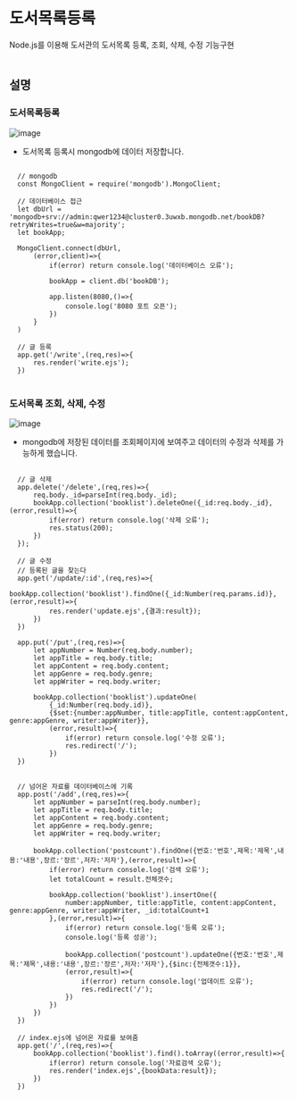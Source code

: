 # 도서목록등록
Node.js를 이용해 도서관의 도서목록 등록, 조회, 삭제, 수정 기능구현
<br/>
<br/>

## 설명
### 도서목록등록
![image](https://user-images.githubusercontent.com/89722981/165805936-59f776e1-ba60-4fcf-85a8-a90daba79301.png)
* 도서목록 등록시 mongodb에 데이터 저장합니다.
<pre>
<code>
  // mongodb
  const MongoClient = require('mongodb').MongoClient;

  // 데이터베이스 접근
  let dbUrl = 'mongodb+srv://admin:qwer1234@cluster0.3uwxb.mongodb.net/bookDB?retryWrites=true&w=majority';
  let bookApp;

  MongoClient.connect(dbUrl,
      (error,client)=>{ 
          if(error) return console.log('데이터베이스 오류');

          bookApp = client.db('bookDB');

          app.listen(8080,()=>{
              console.log('8080 포트 오픈');
          })
      }
  )

  // 글 등록
  app.get('/write',(req,res)=>{
      res.render('write.ejs');
  })
</code>
</pre>

### 도서목록 조회, 삭제, 수정
![image](https://user-images.githubusercontent.com/89722981/165805992-3c530118-0437-4818-a1df-56d0fe3e3597.png)
* mongodb에 저장된 데이터를 조회페이지에 보여주고 데이터의 수정과 삭제를 가능하게 했습니다.
<pre>
<code>
  // 글 삭제
  app.delete('/delete',(req,res)=>{
      req.body._id=parseInt(req.body._id);
      bookApp.collection('booklist').deleteOne({_id:req.body._id},(error,result)=>{
          if(error) return console.log('삭제 오류');
          res.status(200);
      }) 
  });

  // 글 수정
  // 등록된 글을 찾는다
  app.get('/update/:id',(req,res)=>{
      bookApp.collection('booklist').findOne({_id:Number(req.params.id)},(error,result)=>{
          res.render('update.ejs',{결과:result});
      })  
  })

  app.put('/put',(req,res)=>{
      let appNumber = Number(req.body.number);
      let appTitle = req.body.title;
      let appContent = req.body.content;
      let appGenre = req.body.genre;
      let appWriter = req.body.writer;

      bookApp.collection('booklist').updateOne(
          {_id:Number(req.body.id)},
          {$set:{number:appNumber, title:appTitle, content:appContent, genre:appGenre, writer:appWriter}},
          (error,result)=>{
              if(error) return console.log('수정 오류');
              res.redirect('/');
          })
  })


  // 넘어온 자료를 데이터베이스에 기록
  app.post('/add',(req,res)=>{
      let appNumber = parseInt(req.body.number);
      let appTitle = req.body.title;
      let appContent = req.body.content;
      let appGenre = req.body.genre;
      let appWriter = req.body.writer;

      bookApp.collection('postcount').findOne({번호:'번호',제목:'제목',내용:'내용',장르:'장르',저자:'저자'},(error,result)=>{
          if(error) return console.log('검색 오류');
          let totalCount = result.전체갯수;

          bookApp.collection('booklist').insertOne({
              number:appNumber, title:appTitle, content:appContent, genre:appGenre, writer:appWriter, _id:totalCount+1
          },(error,result)=>{
              if(error) return console.log('등록 오류');
              console.log('등록 성공');

              bookApp.collection('postcount').updateOne({번호:'번호',제목:'제목',내용:'내용',장르:'장르',저자:'저자'},{$inc:{전체갯수:1}},
              (error,result)=>{
                  if(error) return console.log('업데이트 오류');  
                  res.redirect('/');
              })
          })
      })
  })

  // index.ejs에 넘어온 자료를 보여줌
  app.get('/',(req,res)=>{
      bookApp.collection('booklist').find().toArray((error,result)=>{
          if(error) return console.log('자료검색 오류');
          res.render('index.ejs',{bookData:result});
      })
  })
</code>
</pre>
